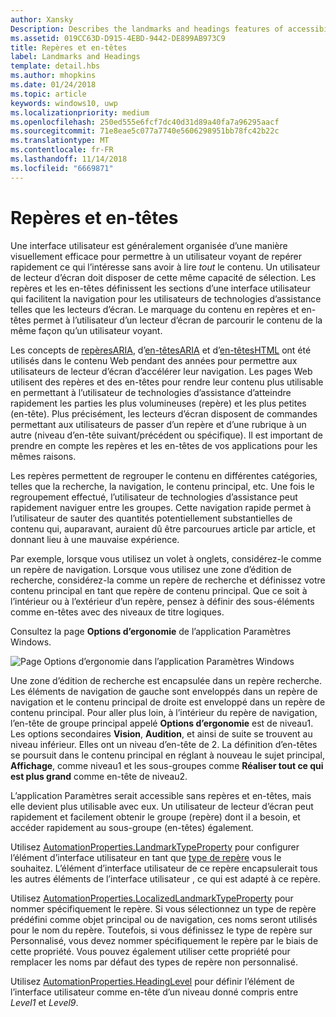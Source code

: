 ```yaml
---
author: Xansky
Description: Describes the landmarks and headings features of accessibility.
ms.assetid: 019CC63D-D915-4EBD-9442-DE899AB973C9
title: Repères et en-têtes
label: Landmarks and Headings
template: detail.hbs
ms.author: mhopkins
ms.date: 01/24/2018
ms.topic: article
keywords: windows10, uwp
ms.localizationpriority: medium
ms.openlocfilehash: 250ed555e6fcf7dc40d31d89a40fa7a96295aacf
ms.sourcegitcommit: 71e8eae5c077a7740e5606298951bb78fc42b22c
ms.translationtype: MT
ms.contentlocale: fr-FR
ms.lasthandoff: 11/14/2018
ms.locfileid: "6669871"
---
```

# <a name="landmarks-and-headings"></a>Repères et en-têtes

Une interface utilisateur est généralement organisée d’une manière visuellement efficace pour permettre à un utilisateur voyant de repérer rapidement ce qui l’intéresse sans avoir à lire *tout* le contenu. Un utilisateur de lecteur d’écran doit disposer de cette même capacité de sélection. Les repères et les en-têtes définissent les sections d’une interface utilisateur qui facilitent la navigation pour les utilisateurs de technologies d’assistance telles que les lecteurs d’écran. Le marquage du contenu en repères et en-têtes permet à l’utilisateur d’un lecteur d’écran de parcourir le contenu de la même façon qu’un utilisateur voyant.

Les concepts de [repèresARIA](https://www.w3.org/WAI/GL/wiki/Using_ARIA_landmarks_to_identify_regions_of_a_page), d’[en-têtesARIA](https://www.w3.org/TR/WCAG20-TECHS/ARIA12.html) et d’[en-têtesHTML](https://www.w3.org/TR/2016/NOTE-WCAG20-TECHS-20161007/H42.html) ont été utilisés dans le contenu Web pendant des années pour permettre aux utilisateurs de lecteur d’écran d’accélérer leur navigation. Les pages Web utilisent des repères et des en-têtes pour rendre leur contenu plus utilisable en permettant à l’utilisateur de technologies d’assistance d’atteindre rapidement les parties les plus volumineuses (repère) et les plus petites (en-tête). Plus précisément, les lecteurs d’écran disposent de commandes permettant aux utilisateurs de passer d’un repère et d’une rubrique à un autre (niveau d’en-tête suivant/précédent ou spécifique). Il est important de prendre en compte les repères et les en-têtes de vos applications pour les mêmes raisons.

Les repères permettent de regrouper le contenu en différentes catégories, telles que la recherche, la navigation, le contenu principal, etc. Une fois le regroupement effectué, l’utilisateur de technologies d’assistance peut rapidement naviguer entre les groupes. Cette navigation rapide permet à l’utilisateur de sauter des quantités potentiellement substantielles de contenu qui, auparavant, auraient dû être parcourues article par article, et donnant lieu à une mauvaise expérience. 

Par exemple, lorsque vous utilisez un volet à onglets, considérez-le comme un repère de navigation. Lorsque vous utilisez une zone d’édition de recherche, considérez-la comme un repère de recherche et définissez votre contenu principal en tant que repère de contenu principal. Que ce soit à l’intérieur ou à l’extérieur d’un repère, pensez à définir des sous-éléments comme en-têtes avec des niveaux de titre logiques. 

Consultez la page **Options d’ergonomie** de l’application Paramètres Windows. 

![Page Options d’ergonomie dans l’application Paramètres Windows](images/EaseOfAccessSettings.png)  

Une zone d’édition de recherche est encapsulée dans un repère recherche. Les éléments de navigation de gauche sont enveloppés dans un repère de navigation et le contenu principal de droite est enveloppé dans un repère de contenu principal. Pour aller plus loin, à l’intérieur du repère de navigation, l’en-tête de groupe principal appelé **Options d’ergonomie** est de niveau1. Les options secondaires **Vision**, **Audition**, et ainsi de suite se trouvent au niveau inférieur. Elles ont un niveau d’en-tête de 2. La définition d’en-têtes se poursuit dans le contenu principal en réglant à nouveau le sujet principal, **Affichage**, comme niveau1 et les sous-groupes comme **Réaliser tout ce qui est plus grand** comme en-tête de niveau2. 

L’application Paramètres serait accessible sans repères et en-têtes, mais elle devient plus utilisable avec eux. Un utilisateur de lecteur d’écran peut rapidement et facilement obtenir le groupe (repère) dont il a besoin, et accéder rapidement au sous-groupe (en-têtes) également. 

Utilisez [AutomationProperties.LandmarkTypeProperty](https://docs.microsoft.com/uwp/api/windows.ui.xaml.automation.automationproperties.LandmarkTypeProperty) pour configurer l’élément d’interface utilisateur en tant que [type de repère](https://msdn.microsoft.com/library/windows/desktop/mt759299) vous le souhaitez. L’élément d’interface utilisateur de ce repère encapsulerait tous les autres éléments de l’interface utilisateur , ce qui est adapté à ce repère. 

Utilisez [AutomationProperties.LocalizedLandmarkTypeProperty](https://docs.microsoft.com/uwp/api/windows.ui.xaml.automation.automationproperties.LocalizedLandmarkTypeProperty) pour nommer spécifiquement le repère. Si vous sélectionnez un type de repère prédéfini comme objet principal ou de navigation, ces noms seront utilisés pour le nom du repère. Toutefois, si vous définissez le type de repère sur Personnalisé, vous devez nommer spécifiquement le repère par le biais de cette propriété. Vous pouvez également utiliser cette propriété pour remplacer les noms par défaut des types de repère non personnalisé. 

Utilisez [AutomationProperties.HeadingLevel](https://docs.microsoft.com/uwp/api/windows.ui.xaml.automation.automationproperties.headinglevelproperty) pour définir l’élément de l’interface utilisateur comme en-tête d’un niveau donné compris entre *Level1* et *Level9*.

